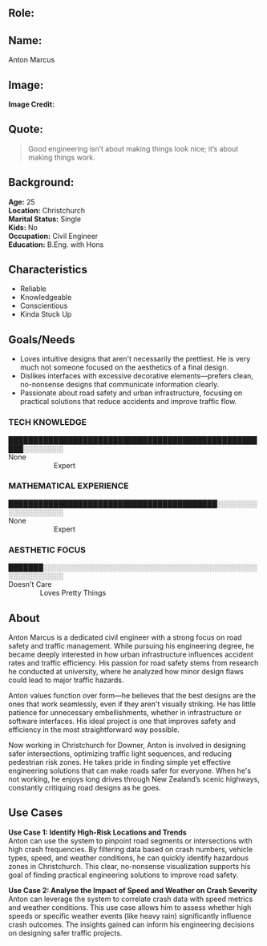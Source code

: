 ## Role: 

## Name:
Anton Marcus

## Image: 
<insert image here>

**Image Credit:**

## Quote:

> Good engineering isn’t about making things look nice; it’s about making things work.

## Background:
**Age:** 25<br> 
**Location:** Christchurch<br> 
**Marital Status:** Single<br> 
**Kids:** No<br> 
**Occupation:** Civil Engineer<br> 
**Education:** B.Eng. with Hons

## Characteristics
* Reliable
* Knowledgeable
* Conscientious
* Kinda Stuck Up


## Goals/Needs

* Loves intuitive designs that aren't necessarily the prettiest. He is very much not someone focused on the aesthetics of a final design.
* Dislikes interfaces with excessive decorative elements—prefers clean, no-nonsense designs that communicate information clearly.
* Passionate about road safety and urban infrastructure, focusing on practical solutions that reduce accidents and improve traffic flow.


### TECH KNOWLEDGE
█████████████████████████████████████████████████████░░░░░░░░<br> 
None                                                                                                                                               Expert

### MATHEMATICAL EXPERIENCE
                                      
██████████████████████████████████████████░░░░░░░░░░░░░░░░░░░<br> 
None                                                                                                                                               Expert

### AESTHETIC FOCUS 
███████░░░░░░░░░░░░░░░░░░░░░░░░░░░░░░░░░░░░░░░░░░░░░░░░░░░░░░<br> 
Doesn't Care                                                                                                                                     Loves Pretty Things


## About
Anton Marcus is a dedicated civil engineer with a strong focus on road safety and traffic management. While pursuing his engineering degree, he became deeply interested in how urban infrastructure influences accident rates and traffic efficiency. His passion for road safety stems from research he conducted at university, where he analyzed how minor design flaws could lead to major traffic hazards.

Anton values function over form—he believes that the best designs are the ones that work seamlessly, even if they aren't visually striking. He has little patience for unnecessary embellishments, whether in infrastructure or software interfaces. His ideal project is one that improves safety and efficiency in the most straightforward way possible.

Now working in Christchurch for Downer, Anton is involved in designing safer intersections, optimizing traffic light sequences, and reducing pedestrian risk zones. He takes pride in finding simple yet effective engineering solutions that can make roads safer for everyone. When he's not working, he enjoys long drives through New Zealand’s scenic highways, constantly critiquing road designs as he goes.

## Use Cases
**Use Case 1: Identify High-Risk Locations and Trends**  
Anton can use the system to pinpoint road segments or intersections with high crash frequencies. By filtering data based on crash numbers, vehicle types, speed, and weather conditions, he can quickly identify hazardous zones in Christchurch. This clear, no-nonsense visualization supports his goal of finding practical engineering solutions to improve road safety.

**Use Case 2: Analyse the Impact of Speed and Weather on Crash Severity**  
Anton can leverage the system to correlate crash data with speed metrics and weather conditions. This use case allows him to assess whether high speeds or specific weather events (like heavy rain) significantly influence crash outcomes. The insights gained can inform his engineering decisions on designing safer traffic projects.